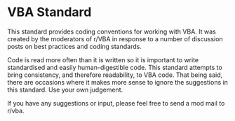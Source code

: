 # VBA Standard

This standard provides coding conventions for working with VBA. It was created by the moderators of r/VBA in response to a number of discussion posts on best practices and coding standards.

Code is read more often than it is written so it is important to write standardised and easily human-digestible code. This standard attempts to bring consistency, and therefore readability, to VBA code. That being said, there are occasions where it makes more sense to ignore the suggestions in this standard. Use your own judgement.

If you have any suggestions or input, please feel free to send a mod mail to r/vba.
